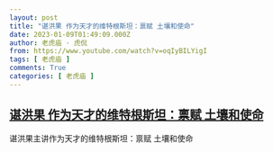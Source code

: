 ```yaml
---
layout: post
title: "谌洪果 作为天才的维特根斯坦：禀赋 土壤和使命"
date: 2023-01-09T01:49:09.000Z
author: 老虎庙 · 虎侃
from: https://www.youtube.com/watch?v=oqIyBILYigI
tags: [ 老虎庙 ]
comments: True
categories: [ 老虎庙 ]
---
```

<!--1673228949000-->
[谌洪果 作为天才的维特根斯坦：禀赋 土壤和使命](https://www.youtube.com/watch?v=oqIyBILYigI)
------

<div>
谌洪果主讲作为天才的维特根斯坦：禀赋 土壤和使命
</div>

